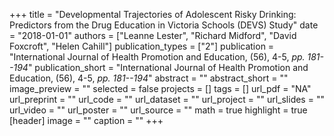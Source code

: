 +++
title = "Developmental Trajectories of Adolescent Risky Drinking: Predictors from the Drug Education in Victoria Schools (DEVS) Study"
date = "2018-01-01"
authors = ["Leanne Lester", "Richard Midford", "David Foxcroft", "Helen Cahill"]
publication_types = ["2"]
publication = "International Journal of Health Promotion and Education, (56), 4-5, _pp. 181--194_"
publication_short = "International Journal of Health Promotion and Education, (56), 4-5, _pp. 181--194_"
abstract = ""
abstract_short = ""
image_preview = ""
selected = false
projects = []
tags = []
url_pdf = "NA"
url_preprint = ""
url_code = ""
url_dataset = ""
url_project = ""
url_slides = ""
url_video = ""
url_poster = ""
url_source = ""
math = true
highlight = true
[header]
image = ""
caption = ""
+++
